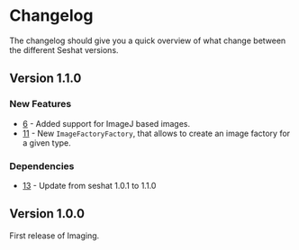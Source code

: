 # Changelog

The changelog should give you a quick overview of what change between the different Seshat versions.

## Version 1.1.0

### New Features

- [6](https://github.com/FHOOEAIST/imaging/issues/6) - Added support for ImageJ based images.
- [11](https://github.com/FHOOEAIST/imaging/issues/11) - New `ImageFactoryFactory`, that allows to create an image factory for a given type.

### Dependencies
- [13](https://github.com/FHOOEAIST/imaging/issues/13) - Update from seshat 1.0.1 to 1.1.0

## Version 1.0.0

First release of Imaging.